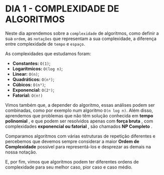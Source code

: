 # DIA 1 - COMPLEXIDADE DE ALGORITMOS

Neste dia aprendemos sobre a `complexidade` de algoritmos, como definir a sua `ordem`, as `notações` que representam a sua complexidade, a diferença entre complexidade de `tempo` e `espaço`.

As complexidades que estudamos foram:

* **Constantes:** `O(1)`;
* **Logarítmicos:** `O(log n)`;
* **Linear:** `O(n)`;
* **Quadráticos:** `O(n²)`;
* **Cúbicos:** `O(n³)`;
* **Exponencial:** `O(2ⁿ)`;
* **Fatorial:** `O(n!)`

Vimos também que, a depender do algoritmo, essas análises podem ser combinadas, como por exemplo num algoritmo `O(n log n)`. Além disso, aprendemos que problemas que não têm solução conhecida em **tempo polinomial** , e que podem ser resolvidos apenas com **força bruta** , com complexidades **exponencial ou fatorial** , são chamados **NP Completo** .

Comparamos algoritmos com várias estruturas de repetição diferentes e percebemos que devemos sempre considerar a maior **Ordem de Complexidade** possível para representá-los e desprezar as demais na nossa notação.

E, por fim, vimos que algoritmos podem ter diferentes ordens de complexidade para seu melhor caso, pior caso e caso médio.
